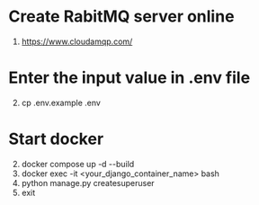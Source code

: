# Create RabitMQ server online
1. https://www.cloudamqp.com/
# Enter the input value in .env file
2. cp .env.example .env
# Start docker
2. docker compose up -d --build
3. docker exec -it <your_django_container_name> bash
4. python manage.py createsuperuser
5. exit